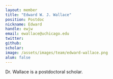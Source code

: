 ```yaml
---
layout: member
title: "Edward W. J. Wallace"
position: Postdoc
nickname: Edward
handle: ewjw
email: ewallace@uchicago.edu
twitter: 
github: 
scholar: 
image: /assets/images/team/edward-wallace.png
alum: false
---
```

Dr. Wallace is a postdoctoral scholar.